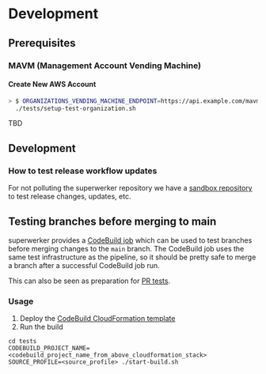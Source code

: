 # Development

## Prerequisites

### MAVM (Management Account Vending Machine)

#### Create New AWS Account

```bash
> $ ORGANIZATIONS_VENDING_MACHINE_ENDPOINT=https://api.example.com/mavm \
  ./tests/setup-test-organization.sh
```

TBD

## Development

### How to test release workflow updates
For not polluting the superwerker repository we have a [sandbox repository](https://github.com/superwerker/releasetests) to 
test release changes, updates, etc.

## Testing branches before merging to main

superwerker provides a [CodeBuild job](tests/build.yaml) which can be used to test branches before merging changes to the `main` branch. The CodeBuild job uses the same test infrastructure as the pipeline, so it should be pretty safe to merge a branch after a successful CodeBuild job run.

This can also be seen as preparation for [PR tests](https://github.com/superwerker/superwerker/issues/136).

### Usage

1. Deploy the [CodeBuild CloudFormation template](tests/build.yaml)
2. Run the build
```shell
cd tests
CODEBUILD_PROJECT_NAME=<codebuild_project_name_from_above_cloudformation_stack> SOURCE_PROFILE=<source_profile> ./start-build.sh
```